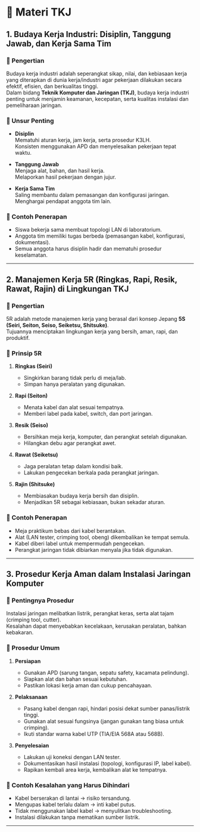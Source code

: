 # 📘 Materi TKJ

## 1. Budaya Kerja Industri: Disiplin, Tanggung Jawab, dan Kerja Sama Tim

### 🔹 Pengertian
Budaya kerja industri adalah seperangkat sikap, nilai, dan kebiasaan kerja yang diterapkan di dunia kerja/industri agar pekerjaan dilakukan secara efektif, efisien, dan berkualitas tinggi.  
Dalam bidang **Teknik Komputer dan Jaringan (TKJ)**, budaya kerja industri penting untuk menjamin keamanan, kecepatan, serta kualitas instalasi dan pemeliharaan jaringan.

### 🔹 Unsur Penting
- **Disiplin**  
  Mematuhi aturan kerja, jam kerja, serta prosedur K3LH.  
  Konsisten menggunakan APD dan menyelesaikan pekerjaan tepat waktu.  

- **Tanggung Jawab**  
  Menjaga alat, bahan, dan hasil kerja.  
  Melaporkan hasil pekerjaan dengan jujur.  

- **Kerja Sama Tim**  
  Saling membantu dalam pemasangan dan konfigurasi jaringan.  
  Menghargai pendapat anggota tim lain.  

### 🔹 Contoh Penerapan
- Siswa bekerja sama membuat topologi LAN di laboratorium.  
- Anggota tim memiliki tugas berbeda (pemasangan kabel, konfigurasi, dokumentasi).  
- Semua anggota harus disiplin hadir dan mematuhi prosedur keselamatan.  

---

## 2. Manajemen Kerja 5R (Ringkas, Rapi, Resik, Rawat, Rajin) di Lingkungan TKJ

### 🔹 Pengertian
5R adalah metode manajemen kerja yang berasal dari konsep Jepang **5S (Seiri, Seiton, Seiso, Seiketsu, Shitsuke)**.  
Tujuannya menciptakan lingkungan kerja yang bersih, aman, rapi, dan produktif.

### 🔹 Prinsip 5R
1. **Ringkas (Seiri)**  
   - Singkirkan barang tidak perlu di meja/lab.  
   - Simpan hanya peralatan yang digunakan.  

2. **Rapi (Seiton)**  
   - Menata kabel dan alat sesuai tempatnya.  
   - Memberi label pada kabel, switch, dan port jaringan.  

3. **Resik (Seiso)**  
   - Bersihkan meja kerja, komputer, dan perangkat setelah digunakan.  
   - Hilangkan debu agar perangkat awet.  

4. **Rawat (Seiketsu)**  
   - Jaga peralatan tetap dalam kondisi baik.  
   - Lakukan pengecekan berkala pada perangkat jaringan.  

5. **Rajin (Shitsuke)**  
   - Membiasakan budaya kerja bersih dan disiplin.  
   - Menjadikan 5R sebagai kebiasaan, bukan sekadar aturan.  

### 🔹 Contoh Penerapan
- Meja praktikum bebas dari kabel berantakan.  
- Alat (LAN tester, crimping tool, obeng) dikembalikan ke tempat semula.  
- Kabel diberi label untuk mempermudah pengecekan.  
- Perangkat jaringan tidak dibiarkan menyala jika tidak digunakan.  

---

## 3. Prosedur Kerja Aman dalam Instalasi Jaringan Komputer

### 🔹 Pentingnya Prosedur
Instalasi jaringan melibatkan listrik, perangkat keras, serta alat tajam (crimping tool, cutter).  
Kesalahan dapat menyebabkan kecelakaan, kerusakan peralatan, bahkan kebakaran.  

### 🔹 Prosedur Umum
1. **Persiapan**  
   - Gunakan APD (sarung tangan, sepatu safety, kacamata pelindung).  
   - Siapkan alat dan bahan sesuai kebutuhan.  
   - Pastikan lokasi kerja aman dan cukup pencahayaan.  

2. **Pelaksanaan**  
   - Pasang kabel dengan rapi, hindari posisi dekat sumber panas/listrik tinggi.  
   - Gunakan alat sesuai fungsinya (jangan gunakan tang biasa untuk crimping).  
   - Ikuti standar warna kabel UTP (TIA/EIA 568A atau 568B).  

3. **Penyelesaian**  
   - Lakukan uji koneksi dengan LAN tester.  
   - Dokumentasikan hasil instalasi (topologi, konfigurasi IP, label kabel).  
   - Rapikan kembali area kerja, kembalikan alat ke tempatnya.  

### 🔹 Contoh Kesalahan yang Harus Dihindari
- Kabel berserakan di lantai → risiko tersandung.  
- Mengupas kabel terlalu dalam → inti kabel putus.  
- Tidak menggunakan label kabel → menyulitkan troubleshooting.  
- Instalasi dilakukan tanpa mematikan sumber listrik.  

---
